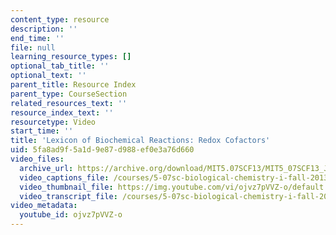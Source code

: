 ```yaml
---
content_type: resource
description: ''
end_time: ''
file: null
learning_resource_types: []
optional_tab_title: ''
optional_text: ''
parent_title: Resource Index
parent_type: CourseSection
related_resources_text: ''
resource_index_text: ''
resourcetype: Video
start_time: ''
title: 'Lexicon of Biochemical Reactions: Redox Cofactors'
uid: 5fa8ad9f-5a1d-9e87-d988-ef0e3a76d660
video_files:
  archive_url: https://archive.org/download/MIT5.07SCF13/MIT5_07SCF13_JoAnne_Redox_300k.mp4
  video_captions_file: /courses/5-07sc-biological-chemistry-i-fall-2013/c27b019b4d645b75a763770fe12840b9_ojvz7pVVZ-o.vtt
  video_thumbnail_file: https://img.youtube.com/vi/ojvz7pVVZ-o/default.jpg
  video_transcript_file: /courses/5-07sc-biological-chemistry-i-fall-2013/acea87c4b7f9d2e2cb62c312de6b1277_ojvz7pVVZ-o.pdf
video_metadata:
  youtube_id: ojvz7pVVZ-o
---
```

